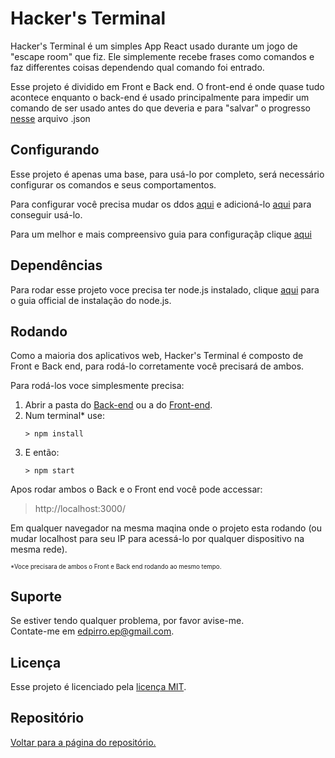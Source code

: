 Hacker's Terminal
=================

Hacker's Terminal é um simples App React usado durante um jogo de "escape room" que fiz. Ele simplemente recebe frases como comandos e faz differentes coisas dependendo qual comando foi entrado.

Esse projeto é dividido em Front e Back end. O front-end é onde quase tudo acontece enquanto o back-end é usado principalmente para impedir um comando de ser usado antes do que deveria e para "salvar" o progresso [nesse](Back/gameData.json) arquivo .json

Configurando
------------

Esse projeto é apenas uma base, para usá-lo por completo, será necessário configurar os comandos e seus comportamentos.

Para configurar você precisa mudar os ddos [aqui](Front/src/components/hints/hintsData.js) e adicioná-lo [aqui](Back/gameData.json) para conseguir usá-lo.

Para um melhor e mais compreensivo guia para configuraçãp clique [aqui](configuracao.md)

Dependências
------------

Para rodar esse projeto voce precisa ter node.js instalado, clique [aqui](https://nodejs.org/en/download/package-manager/) para o guia official de instalação do node.js.

Rodando
-------

Como a maioria dos aplicativos web, Hacker's Terminal é composto de Front e Back end, para rodá-lo corretamente você precisará de ambos.

Para rodá-los voce simplesmente precisa:
1. Abrir a pasta do [Back-end](Back) ou a do [Front-end](Front).
2. Num terminal* use:
	```shell
	> npm install
	```
3. E então:
	```shell
	> npm start
	```

Apos rodar ambos o Back e o Front end você pode accessar:

> http://localhost:3000/

Em qualquer navegador na mesma maqina onde o projeto esta rodando (ou mudar localhost para seu IP para acessá-lo por qualquer dispositivo na mesma rede).

<sub><sup> *Voce precisara de ambos o Front e Back end rodando ao mesmo tempo.</sup></sub>

Suporte
-------

Se estiver tendo qualquer problema, por favor avise-me.
<br/>
Contate-me em edpirro.ep@gmail.com.

Licença
-------

Esse projeto é licenciado pela [licença MIT](LICENSE).

Repositório
----------

[Voltar para a página do repositório.](https://github.com/EdPirro/REACT-hacker-terminal)